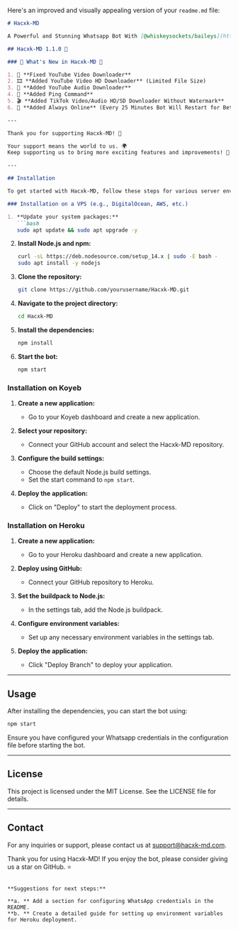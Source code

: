 Here's an improved and visually appealing version of your `readme.md` file:

```markdown
# Hacxk-MD

A Powerful and Stunning Whatsapp Bot With [@whiskeysockets/baileys](https://github.com/WhiskeySockets/Baileys).

## Hacxk-MD 1.1.0 🚀

### 🌟 What's New in Hacxk-MD 🌟

1. 🎥 **Fixed YouTube Video Downloader**
2. 🎞️ **Added YouTube Video HD Downloader** (Limited File Size)
3. 🎵 **Added YouTube Audio Downloader**
4. 📶 **Added Ping Command**
5. 🎬 **Added TikTok Video/Audio HD/SD Downloader Without Watermark**
6. 🔄 **Added Always Online** (Every 25 Minutes Bot Will Restart for Better Performance)

---

Thank you for supporting Hacxk-MD! 🙏

Your support means the world to us. 🌍  
Keep supporting us to bring more exciting features and improvements! 💖

---

## Installation

To get started with Hacxk-MD, follow these steps for various server environments:

### Installation on a VPS (e.g., DigitalOcean, AWS, etc.)

1. **Update your system packages:**
   ```bash
   sudo apt update && sudo apt upgrade -y
   ```

2. **Install Node.js and npm:**
   ```bash
   curl -sL https://deb.nodesource.com/setup_14.x | sudo -E bash -
   sudo apt install -y nodejs
   ```

3. **Clone the repository:**
   ```bash
   git clone https://github.com/yourusername/Hacxk-MD.git
   ```

4. **Navigate to the project directory:**
   ```bash
   cd Hacxk-MD
   ```

5. **Install the dependencies:**
   ```bash
   npm install
   ```

6. **Start the bot:**
   ```bash
   npm start
   ```

### Installation on Koyeb

1. **Create a new application:**
   - Go to your Koyeb dashboard and create a new application.

2. **Select your repository:**
   - Connect your GitHub account and select the Hacxk-MD repository.

3. **Configure the build settings:**
   - Choose the default Node.js build settings.
   - Set the start command to `npm start`.

4. **Deploy the application:**
   - Click on "Deploy" to start the deployment process.

### Installation on Heroku

1. **Create a new application:**
   - Go to your Heroku dashboard and create a new application.

2. **Deploy using GitHub:**
   - Connect your GitHub repository to Heroku.

3. **Set the buildpack to Node.js:**
   - In the settings tab, add the Node.js buildpack.

4. **Configure environment variables:**
   - Set up any necessary environment variables in the settings tab.

5. **Deploy the application:**
   - Click "Deploy Branch" to deploy your application.

---

## Usage

After installing the dependencies, you can start the bot using:

```bash
npm start
```

Ensure you have configured your Whatsapp credentials in the configuration file before starting the bot.

---

## License

This project is licensed under the MIT License. See the LICENSE file for details.

---

## Contact

For any inquiries or support, please contact us at support@hacxk-md.com.

Thank you for using Hacxk-MD! If you enjoy the bot, please consider giving us a star on GitHub. ⭐
```

**Suggestions for next steps:**

**a. ** Add a section for configuring WhatsApp credentials in the README.
**b. ** Create a detailed guide for setting up environment variables for Heroku deployment.
